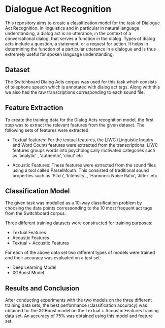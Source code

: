 # Dialogue Act Recognition 


This repository aims to create a classification model for the task of Dialogue Act Recognition. In linguistics and in particular in natural language understanding, a dialog act is an utterance, in the context of a conversational dialog, that serves a function in the dialog. Types of dialog acts include a question, a statement, or a request for action. It helps in determining the function of a particular utterance in a dialogue and is thus extremely useful for spoken language understanding. 


## Dataset

The Switchboard Dialog Acts corpus was used for this task which consists of telephone speech which is annotated with dialog act tags. Along with this we also had the raw transcriptions corresponding to each sound file. 

## Feature Extraction 

To create the training data for the Dialog Acts recognition model, the first step was to extract the relevant features from the given dataset. The following sets of features were extracted:

* Textual features: For the textual features, the LIWC (Linguistic Inquiry and Word Count) features were extracted from the transcriptions. LIWC features groups words into psychologically motivated categories  such as ‘analytic’ , ‘authentic’, ‘clout’ etc

* Acoustic Features: These features were extracted from the sound files using a tool called ParselMouth. This consisted of traditional sound properties such as ‘Pitch’, ‘Intensity’ , ‘Harmonic Noise Ratio’, ‘Jitter’ etc. 


## Classification Model 

The given task was modelled as a 10-way classification problem by choosing the data points corresponding to the 10 most frequent act tags from the Switchboard corpus. 

Three different training datasets were constructed for training purposes:

* Textual Features
* Acoustic Features
* Textual + Acoustic Features 

For each of the above data set two different types of  models were trained and their accuracy was evaluated on a test set:

* Deep Learning Model
* XGBoost Model 


## Results and Conclusion

After conducting experiments with the two models on the three different training data sets, the best performance (classification accuracy) was obtained for the XGBoost model on the Textual + Acoustic Features training data set. An accuracy of 75\% was obtained using this model and feature set. 



